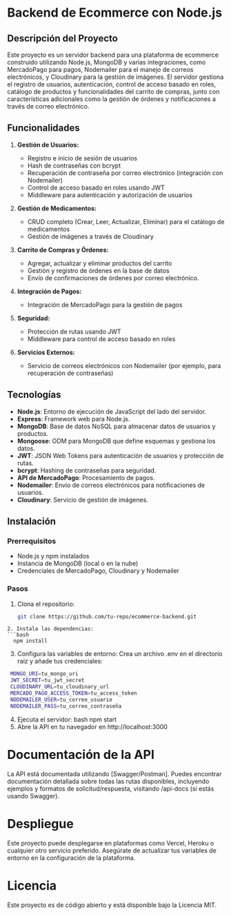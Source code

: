 ﻿
# Backend de Ecommerce con Node.js

## Descripción del Proyecto

Este proyecto es un servidor backend para una plataforma de ecommerce construido utilizando Node.js, MongoDB y varias integraciones, como MercadoPago para pagos, Nodemailer para el manejo de correos electrónicos, y Cloudinary para la gestión de imágenes. El servidor gestiona el registro de usuarios, autenticación, control de acceso basado en roles, catálogo de productos y funcionalidades del carrito de compras, junto con características adicionales como la gestión de órdenes y notificaciones a través de correo electrónico.

## Funcionalidades

1. **Gestión de Usuarios:**
   - Registro e inicio de sesión de usuarios
   - Hash de contraseñas con bcrypt
   - Recuperación de contraseña por correo electrónico (integración con Nodemailer)
   - Control de acceso basado en roles usando JWT
   - Middleware para autenticación y autorización de usuarios
     
2. **Gestión de Medicamentos:**
   - CRUD completo (Crear, Leer, Actualizar, Eliminar) para el catálogo de medicamentos
   - Gestión de imágenes a través de Cloudinary

3. **Carrito de Compras y Órdenes:**
   - Agregar, actualizar y eliminar productos del carrito
   - Gestión y registro de órdenes en la base de datos
   - Envío de confirmaciones de órdenes por correo electrónico.

4. **Integración de Pagos:**
   - Integración de MercadoPago para la gestión de pagos

5. **Seguridad:**
   - Protección de rutas usando JWT
   - Middleware para control de acceso basado en roles

6. **Servicios Externos:**
   - Servicio de correos electrónicos con Nodemailer (por ejemplo, para recuperación de contraseñas)

## Tecnologías

- **Node.js**: Entorno de ejecución de JavaScript del lado del servidor.
- **Express**: Framework web para Node.js.
- **MongoDB**: Base de datos NoSQL para almacenar datos de usuarios y productos.
- **Mongoose**: ODM para MongoDB que define esquemas y gestiona los datos.
- **JWT**: JSON Web Tokens para autenticación de usuarios y protección de rutas.
- **bcrypt**: Hashing de contraseñas para seguridad.
- **API de MercadoPago**: Procesamiento de pagos.
- **Nodemailer**: Envío de correos electrónicos para notificaciones de usuarios.
- **Cloudinary**: Servicio de gestión de imágenes.

## Instalación

### Prerrequisitos
- Node.js y npm instalados
- Instancia de MongoDB (local o en la nube)
- Credenciales de MercadoPago, Cloudinary y Nodemailer

### Pasos

1. Clona el repositorio:
   ```bash
   git clone https://github.com/tu-repo/ecommerce-backend.git
  ```
2. Instala las dependencias:
  ```bash
    npm install
  ```
3. Configura las variables de entorno: Crea un archivo .env en el directorio raíz y añade tus credenciales:
 ``` bash
  MONGO_URI=tu_mongo_uri
  JWT_SECRET=tu_jwt_secret
  CLOUDINARY_URL=tu_cloudinary_url
  MERCADO_PAGO_ACCESS_TOKEN=tu_access_token
  NODEMAILER_USER=tu_correo_usuario
  NODEMAILER_PASS=tu_correo_contraseña
```
4. Ejecuta el servidor:
  bash
  npm start
5. Abre la API en tu navegador en http://localhost:3000

# Documentación de la API
La API está documentada utilizando [Swagger/Postman]. Puedes encontrar documentación detallada sobre todas las rutas disponibles, incluyendo ejemplos y formatos de solicitud/respuesta, visitando /api-docs (si estás usando Swagger).

# Despliegue
Este proyecto puede desplegarse en plataformas como Vercel, Heroku o cualquier otro servicio preferido. Asegúrate de actualizar tus variables de entorno en la configuración de la plataforma.

# Licencia
Este proyecto es de código abierto y está disponible bajo la Licencia MIT.


